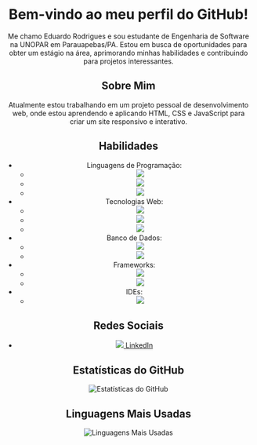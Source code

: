 <div align="center">

# Bem-vindo ao meu perfil do GitHub!

Me chamo Eduardo Rodrigues e sou estudante de Engenharia de Software na UNOPAR em Parauapebas/PA. Estou em busca de oportunidades para obter um estágio na área, aprimorando minhas habilidades e contribuindo para projetos interessantes.

## Sobre Mim

Atualmente estou trabalhando em um projeto pessoal de desenvolvimento web, onde estou aprendendo e aplicando HTML, CSS e JavaScript para criar um site responsivo e interativo.

## Habilidades

- Linguagens de Programação: 
  - <img src="https://img.shields.io/badge/Java-007396?style=for-the-badge&logo=java&logoColor=white"> 
  - <img src="https://img.shields.io/badge/Python-3776AB?style=for-the-badge&logo=python&logoColor=white">
  - <img src="https://img.shields.io/badge/JavaScript-F7DF1E?style=for-the-badge&logo=javascript&logoColor=black"> 
- Tecnologias Web: 
  - <img src="https://img.shields.io/badge/HTML5-E34F26?style=for-the-badge&logo=html5&logoColor=white">
  - <img src="https://img.shields.io/badge/CSS3-1572B6?style=for-the-badge&logo=css3&logoColor=white"> 
  - <img src="https://img.shields.io/badge/Bootstrap-563D7C?style=for-the-badge&logo=bootstrap&logoColor=white"> 
- Banco de Dados: 
  - <img src="https://img.shields.io/badge/MySQL-4479A1?style=for-the-badge&logo=mysql&logoColor=white">
  - <img src="https://img.shields.io/badge/MongoDB-47A248?style=for-the-badge&logo=mongodb&logoColor=white"> 
- Frameworks: 
  - <img src="https://img.shields.io/badge/Spring_Boot-6DB33F?style=for-the-badge&logo=spring-boot&logoColor=white"> 
  - <img src="https://img.shields.io/badge/Hibernate-59666C?style=for-the-badge&logo=hibernate&logoColor=white"> 
- IDEs: 
  - <img src="https://img.shields.io/badge/Visual_Studio_Code-007ACC?style=for-the-badge&logo=visual-studio-code&logoColor=white"> 

## Redes Sociais

- [<img src="https://img.shields.io/badge/LinkedIn-0077B5?style=for-the-badge&logo=linkedin&logoColor=white"> LinkedIn](https://www.linkedin.com/in/eduardo-rodrigues-oliveira-28a046241?original_referer=https%3A%2F%2Feduardo-rodrigues%2Evercel%2Eapp%2F&originalSubdomain=br)

## Estatísticas do GitHub

![Estatísticas do GitHub](https://github-readme-stats.vercel.app/api?username=eduardohro&show_icons=true&theme=dark)

## Linguagens Mais Usadas

![Linguagens Mais Usadas](https://github-readme-stats.vercel.app/api/top-langs/?username=eduardohro&layout=compact&theme=dark)

</div>